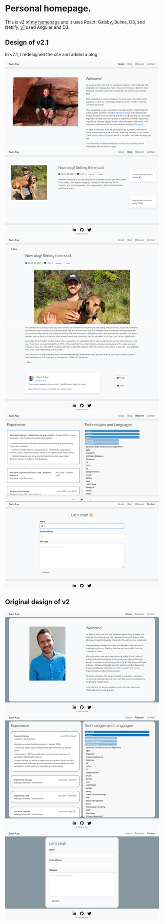 # Personal homepage.

This is v2 of [my homepage](https://www.zachazar.com/) and it uses React, Gatsby, Bulma, D3, and Netlify.
[v1](https://github.com/zachazar/homepage) used Angular and D3.

## Design of v2.1

In v2.1, I redesigned the site and added a blog.

![About page screenshot](./screenshots/about_v2.1.png)
![Blog page screenshot](./screenshots/blog_v2.1.png)
![Blog post screenshot](./screenshots/post_v2.1.png)
![Blog post footer screenshot](./screenshots/post_footer_v2.1.png)
![Resume page screenshot](./screenshots/resume_v2.1.png)
![Contact page screenshot](./screenshots/contact_v2.1.png)

## Original design of v2

![About page screenshot](./screenshots/about-page.png)
![Resume page screenshot](./screenshots/resume-page.png)
![Contact page screenshot](./screenshots/contact-page.png)
